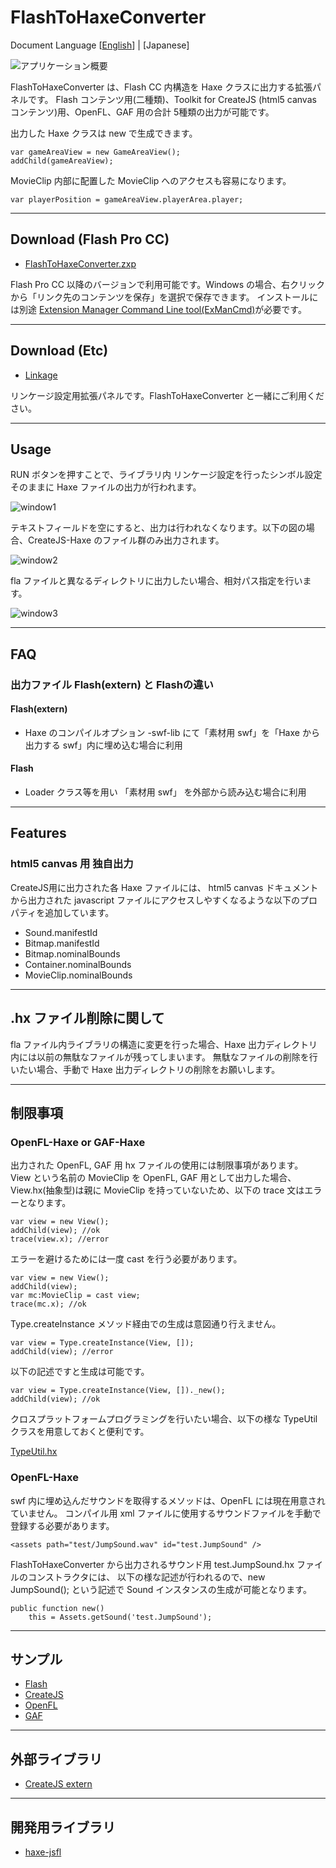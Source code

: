 FlashToHaxeConverter
=======================
Document Language [[English](README.md)] | [Japanese]

![アプリケーション概要](assets/github_image/flashToHaxe.png)

FlashToHaxeConverter は、Flash CC 内構造を Haxe クラスに出力する拡張パネルです。
Flash コンテンツ用(二種類)、Toolkit for CreateJS (html5 canvas コンテンツ)用、OpenFL、GAF 用の合計 5種類の出力が可能です。

出力した Haxe クラスは new で生成できます。

	var gameAreaView = new GameAreaView();
	addChild(gameAreaView);

MovieClip 内部に配置した MovieClip へのアクセスも容易になります。

	var playerPosition = gameAreaView.playerArea.player;

---
## Download (Flash Pro CC)

* [FlashToHaxeConverter.zxp](https://raw.github.com/siratama/Flash-To-Haxe-Converter/master/download/FlashToHaxeConverter.zxp)

Flash Pro CC 以降のバージョンで利用可能です。Windows の場合、右クリックから「リンク先のコンテンツを保存」を選択で保存できます。
インストールには別途 [Extension Manager Command Line tool(ExManCmd)](https://www.adobeexchange.com/resources/28)が必要です。

---
## Download (Etc)

* [Linkage](https://github.com/siratama/Linkage)

リンケージ設定用拡張パネルです。FlashToHaxeConverter と一緒にご利用ください。

---
## Usage

RUN ボタンを押すことで、ライブラリ内 リンケージ設定を行ったシンボル設定そのままに Haxe ファイルの出力が行われます。

![window1](assets/github_image/flashToHaxeConverter-assets/all.png)

テキストフィールドを空にすると、出力は行われなくなります。以下の図の場合、CreateJS-Haxe のファイル群のみ出力されます。

![window2](assets/github_image/flashToHaxeConverter-assets/createjs_only.png)

fla ファイルと異なるディレクトリに出力したい場合、相対パス指定を行います。

![window3](assets/github_image/flashToHaxeConverter-assets/relative_path.png)

---
## FAQ

### 出力ファイル Flash(extern) と Flashの違い

#### Flash(extern)

* Haxe のコンパイルオプション -swf-lib にて「素材用 swf」を「Haxe から出力する swf」内に埋め込む場合に利用

#### Flash

* Loader クラス等を用い 「素材用 swf」 を外部から読み込む場合に利用

---
## Features

### html5 canvas 用 独自出力

CreateJS用に出力された各 Haxe ファイルには、
html5 canvas ドキュメントから出力された javascript ファイルにアクセスしやすくなるような以下のプロパティを追加しています。

* Sound.manifestId 
* Bitmap.manifestId 
* Bitmap.nominalBounds
* Container.nominalBounds
* MovieClip.nominalBounds

---
## .hx ファイル削除に関して

fla ファイル内ライブラリの構造に変更を行った場合、Haxe 出力ディレクトリ内には以前の無駄なファイルが残ってしまいます。
無駄なファイルの削除を行いたい場合、手動で Haxe 出力ディレクトリの削除をお願いします。

---
## 制限事項
### OpenFL-Haxe or GAF-Haxe

出力された OpenFL, GAF 用 hx ファイルの使用には制限事項があります。
View という名前の MovieClip を OpenFL, GAF 用として出力した場合、
View.hx(抽象型)は親に MovieClip を持っていないため、以下の trace 文はエラーとなります。

	var view = new View();
	addChild(view); //ok
	trace(view.x); //error

エラーを避けるためには一度 cast を行う必要があります。

	var view = new View();
	addChild(view);
	var mc:MovieClip = cast view;
	trace(mc.x); //ok

Type.createInstance メソッド経由での生成は意図通り行えません。

	var view = Type.createInstance(View, []);
	addChild(view); //error

以下の記述ですと生成は可能です。

	var view = Type.createInstance(View, [])._new();
	addChild(view); //ok

クロスプラットフォームプログラミングを行いたい場合、以下の様な TypeUtil クラスを用意しておくと便利です。

[TypeUtil.hx](https://gist.github.com/siratama/4f46732f912ec031d8d1)


### OpenFL-Haxe

swf 内に埋め込んだサウンドを取得するメソッドは、OpenFL には現在用意されていません。
コンパイル用 xml ファイルに使用するサウンドファイルを手動で登録する必要があります。

	<assets path="test/JumpSound.wav" id="test.JumpSound" />

FlashToHaxeConverter から出力されるサウンド用 test.JumpSound.hx ファイルのコンストラクタには、
以下の様な記述が行われるので、new JumpSound(); という記述で Sound インスタンスの生成が可能となります。

	public function new()
		this = Assets.getSound('test.JumpSound');

---
## サンプル

* [Flash](examples/flash/)
* [CreateJS](examples/createjs/)
* [OpenFL](https://github.com/siratama/FlashAndCppOutputUsingSwfFromOpenFL)
* [GAF](https://github.com/siratama/HaxeSampleUsingGAF)

---
## 外部ライブラリ

* [CreateJS extern](https://github.com/nickalie/CreateJS-Haxe)

---
## 開発用ライブラリ

* [haxe-jsfl](https://github.com/tmskst/haxe-jsfl)


